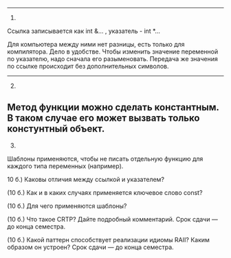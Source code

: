-----
1) 
Ссылка записывается как int &... , указатель - int *... 
   
Для компьютера между ними нет разницы, есть только для компилятора.
Дело в удобстве. Чтобы изменить значение переменной по указателю, 
надо сначала его разыменовать. Передача же значения по ссылке происходит
без дополнительных символов.

---
2)
Метод функции можно сделать константным. В таком случае
его может вызвать только констунтный объект.
---
3)
Шаблоны применяются, чтобы не писать отдельную функцию для каждого
типа переменных (например). 





10 б.) Каковы отличия между ссылкой и указателем?

(10 б.) Как и в каких случаях применяется ключевое слово const?

(10 б.) Для чего применяются шаблоны?

(10 б.) Что такое CRTP? Дайте подробный комментарий. Срок сдачи — до конца семестра.

(10 б.) Какой паттерн способствует реализации идиомы RAII? Каким образом он устроен? Срок сдачи — до конца семестра.
